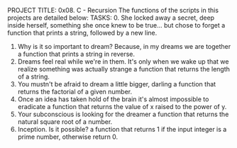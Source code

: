 PROJECT TITLE: 0x08. C - Recursion
The functions of the scripts in this projects are detailed below:
TASKS:
0. She locked away a secret, deep inside herself, something she once knew to be true... but chose to forget
	a function that prints a string, followed by a new line.
1. Why is it so important to dream? Because, in my dreams we are together
	a function that prints a string in reverse.
2. Dreams feel real while we're in them. It's only when we wake up that we realize something was actually strange
	a function that returns the length of a string.
3. You mustn't be afraid to dream a little bigger, darling
	a function that returns the factorial of a given number.
4. Once an idea has taken hold of the brain it's almost impossible to eradicate
	a function that returns the value of x raised to the power of y.
5. Your subconscious is looking for the dreamer
	a function that returns the natural square root of a number.
6. Inception. Is it possible?
	a function that returns 1 if the input integer is a prime number, otherwise return 0.

